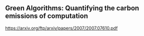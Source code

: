 

## Green Algorithms: Quantifying the carbon emissions of computation

https://arxiv.org/ftp/arxiv/papers/2007/2007.07610.pdf